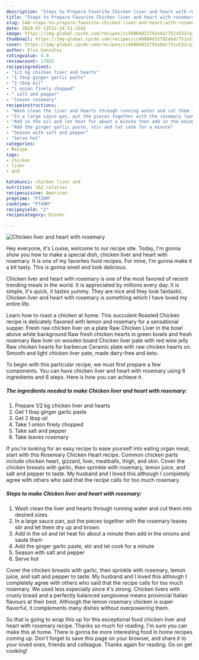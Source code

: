 ```yaml
---
description: "Steps to Prepare Favorite Chicken liver and heart with rosemary"
title: "Steps to Prepare Favorite Chicken liver and heart with rosemary"
slug: 548-steps-to-prepare-favorite-chicken-liver-and-heart-with-rosemary
date: 2020-07-13T22:24:51.154Z
image: https://img-global.cpcdn.com/recipes/cc49084d31792ebd/751x532cq70/chicken-liver-and-heart-with-rosemary-recipe-main-photo.jpg
thumbnail: https://img-global.cpcdn.com/recipes/cc49084d31792ebd/751x532cq70/chicken-liver-and-heart-with-rosemary-recipe-main-photo.jpg
cover: https://img-global.cpcdn.com/recipes/cc49084d31792ebd/751x532cq70/chicken-liver-and-heart-with-rosemary-recipe-main-photo.jpg
author: Elva Gonzalez
ratingvalue: 4.9
reviewcount: 17025
recipeingredient:
- "1/2 kg chicken liver and hearts"
- "1 tbsp ginger garlic paste"
- "2 tbsp oil"
- "1 onion finely chopped"
- " salt and pepper"
- "leaves rosemary"
recipeinstructions:
- "Wash clean the liver and hearts through running water and cut them into desired sizes."
- "In a large sauce pan, put the pieces together with the rosemary leaves stir and let them dry up and brown."
- "Add in the oil and let heat for about a minute then add in the onions and saute them"
- "Add the ginger garlic paste, stir and let cook for a minute"
- "Season with salt and pepper"
- "Serve hot"
categories:
- Recipe
tags:
- chicken
- liver
- and

katakunci: chicken liver and 
nutrition: 162 calories
recipecuisine: American
preptime: "PT26M"
cooktime: "PT40M"
recipeyield: "2"
recipecategory: Dinner

---
```



![Chicken liver and heart with rosemary](https://img-global.cpcdn.com/recipes/cc49084d31792ebd/751x532cq70/chicken-liver-and-heart-with-rosemary-recipe-main-photo.jpg)

Hey everyone, it's Louise, welcome to our recipe site. Today, I'm gonna show you how to make a special dish, chicken liver and heart with rosemary. It is one of my favorites food recipes. For mine, I'm gonna make it a bit tasty. This is gonna smell and look delicious.

Chicken liver and heart with rosemary is one of the most favored of recent trending meals in the world. It is appreciated by millions every day. It is simple, it's quick, it tastes yummy. They are nice and they look fantastic. Chicken liver and heart with rosemary is something which I have loved my entire life.

Learn how to roast a chicken at home. This succulent Roasted Chicken recipe is delicately flavored with lemon and rosemary for a sensational supper. Fresh raw chicken liver on a plate Raw Chicken Liver in the bowl above white background Raw fresh chicken hearts in green bowls and fresh rosemary Raw liver on wooden board Chicken liver pate with red wine jelly Raw chicken hearts for barbecue Ceramic plate with raw chicken hearts on. Smooth and light chicken liver pate, made dairy-free and keto.


To begin with this particular recipe, we must first prepare a few components. You can have chicken liver and heart with rosemary using 6 ingredients and 6 steps. Here is how you can achieve it.

<!--inarticleads1-->

##### The ingredients needed to make Chicken liver and heart with rosemary:

1. Prepare 1/2 kg chicken liver and hearts
1. Get 1 tbsp ginger garlic paste
1. Get 2 tbsp oil
1. Take 1 onion finely chopped
1. Take  salt and pepper
1. Take leaves rosemary


If you&#39;re looking for an easy recipe to ease yourself into eating organ meat, start with this Rosemary Chicken Heart recipe. Common chicken parts include chicken heart, gizzard, liver, meatballs, thigh, and skin. Cover the chicken breasts with garlic, then sprinkle with rosemary, lemon juice, and salt and pepper to taste. My husband and I loved this although I completely agree with others who said that the recipe calls for too much rosemary. 

<!--inarticleads2-->

##### Steps to make Chicken liver and heart with rosemary:

1. Wash clean the liver and hearts through running water and cut them into desired sizes.
1. In a large sauce pan, put the pieces together with the rosemary leaves stir and let them dry up and brown.
1. Add in the oil and let heat for about a minute then add in the onions and saute them
1. Add the ginger garlic paste, stir and let cook for a minute
1. Season with salt and pepper
1. Serve hot


Cover the chicken breasts with garlic, then sprinkle with rosemary, lemon juice, and salt and pepper to taste. My husband and I loved this although I completely agree with others who said that the recipe calls for too much rosemary. We used less especially since it&#39;s strong. Chicken livers with crusty bread and a perfectly balanced sangiovese means provincial Italian flavours at their best. Although the lemon rosemary chicken is super flavorful, it complements many dishes without overpowering them. 

So that is going to wrap this up for this exceptional food chicken liver and heart with rosemary recipe. Thanks so much for reading. I'm sure you can make this at home. There is gonna be more interesting food in home recipes coming up. Don't forget to save this page on your browser, and share it to your loved ones, friends and colleague. Thanks again for reading. Go on get cooking!

